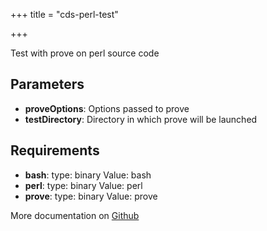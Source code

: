 +++
title = "cds-perl-test"

+++

Test with prove on perl source code

## Parameters

* **proveOptions**: Options passed to prove
* **testDirectory**: Directory in which prove will be launched


## Requirements

* **bash**: type: binary Value: bash
* **perl**: type: binary Value: perl
* **prove**: type: binary Value: prove


More documentation on [Github](https://github.com/ovh/cds/tree/master/contrib/actions/cds-perl-test.hcl)


